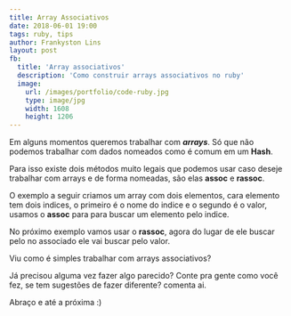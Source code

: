 ```yaml
---
title: Array Associativos
date: 2018-06-01 19:00
tags: ruby, tips
author: Frankyston Lins
layout: post
fb:
  title: 'Array associativos'
  description: 'Como construir arrays associativos no ruby'
  image:
    url: /images/portfolio/code-ruby.jpg
    type: image/jpg
    width: 1608
    height: 1206
---
```


Em alguns momentos queremos trabalhar com _**arrays**_. Só que não podemos trabalhar com dados nomeados como é comum em um __**Hash**__.

Para isso existe dois métodos muito legais que podemos usar caso deseje trabalhar com arrays e de forma nomeadas, são elas __**assoc**__ e __**rassoc**__.

O exemplo a seguir criamos um array com dois elementos, cara elemento tem dois indices, o primeiro é o nome do indice e o segundo é o valor, usamos o **assoc** para para buscar um elemento pelo indice.

<script src="https://gist.github.com/frankyston/5d04177f784784bd6532d2ec3f18e37f.js"></script>

No próximo exemplo vamos usar o **rassoc**, agora do lugar de ele buscar pelo no associado ele vai buscar pelo valor.

<script src="https://gist.github.com/frankyston/5de0a62c55db42c84aed7078ea2058ae.js"></script>

Viu como é simples trabalhar com arrays associativos?

Já precisou alguma vez fazer algo parecido? Conte pra gente como você fez, se tem sugestões de fazer diferente? comenta ai.

Abraço e até a próxima :)